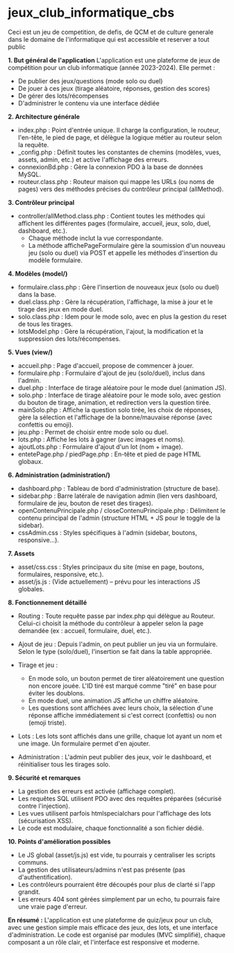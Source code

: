 # jeux_club_informatique_cbs
Ceci est un jeu de competition, de defis, de QCM et de culture generale dans le domaine de l'informatique qui est accessible et reserver a tout public 

**1. But général de l'application**
L'application est une plateforme de jeux de compétition pour un club informatique (année 2023-2024). Elle permet :
- De publier des jeux/questions (mode solo ou duel)
- De jouer à ces jeux (tirage aléatoire, réponses, gestion des scores)
- De gérer des lots/récompenses
- D'administrer le contenu via une interface dédiée


**2. Architecture générale**
- index.php : Point d'entrée unique. Il charge la configuration, le routeur, l'en-tête, le pied de page, et délègue la logique métier au routeur selon la requête.
- _config.php : Définit toutes les constantes de chemins (modèles, vues, assets, admin, etc.) et active l'affichage des erreurs.
- connexionBd.php : Gère la connexion PDO à la base de données MySQL.
- routeur.class.php : Routeur maison qui mappe les URLs (ou noms de pages) vers des méthodes précises du contrôleur principal (allMethod).


**3. Contrôleur principal**
- controller/allMethod.class.php : Contient toutes les méthodes qui affichent les différentes pages (formulaire, accueil, jeux, solo, duel, dashboard, etc.).
  - Chaque méthode inclut la vue correspondante.
  - La méthode affichePageFormulaire gère la soumission d'un nouveau jeu (solo ou duel) via POST et appelle les méthodes d'insertion du modèle formulaire.


**4. Modèles (model/)**
- formulaire.class.php : Gère l'insertion de nouveaux jeux (solo ou duel) dans la base.
- duel.class.php : Gère la récupération, l'affichage, la mise à jour et le tirage des jeux en mode duel.
- solo.class.php : Idem pour le mode solo, avec en plus la gestion du reset de tous les tirages.
- lotsModel.php : Gère la récupération, l'ajout, la modification et la suppression des lots/récompenses.


**5. Vues (view/)**
- accueil.php : Page d'accueil, propose de commencer à jouer.
- formulaire.php : Formulaire d'ajout de jeu (solo/duel), inclus dans l'admin.
- duel.php : Interface de tirage aléatoire pour le mode duel (animation JS).
- solo.php : Interface de tirage aléatoire pour le mode solo, avec gestion du bouton de tirage, animation, et redirection vers la question tirée.
- mainSolo.php : Affiche la question solo tirée, les choix de réponses, gère la sélection et l'affichage de la bonne/mauvaise réponse (avec confettis ou emoji).
- jeu.php : Permet de choisir entre mode solo ou duel.
- lots.php : Affiche les lots à gagner (avec images et noms).
- ajoutLots.php : Formulaire d'ajout d'un lot (nom + image).
- entetePage.php / piedPage.php : En-tête et pied de page HTML globaux.


**6. Administration (administration/)**
- dashboard.php : Tableau de bord d'administration (structure de base).
- sidebar.php : Barre latérale de navigation admin (lien vers dashboard, formulaire de jeu, bouton de reset des tirages).
- openContenuPrincipale.php / closeContenuPrincipale.php : Délimitent le contenu principal de l'admin (structure HTML + JS pour le toggle de la sidebar).
- cssAdmin.css : Styles spécifiques à l'admin (sidebar, boutons, responsive...).


**7. Assets**
- asset/css.css : Styles principaux du site (mise en page, boutons, formulaires, responsive, etc.).
- asset/js.js : (Vide actuellement) – prévu pour les interactions JS globales.


**8. Fonctionnement détaillé**
- Routing : Toute requête passe par index.php qui délègue au Routeur. Celui-ci choisit la méthode du contrôleur à appeler selon la page demandée (ex : accueil, formulaire, duel, etc.).
- Ajout de jeu : Depuis l'admin, on peut publier un jeu via un formulaire. Selon le type (solo/duel), l'insertion se fait dans la table appropriée.
- Tirage et jeu :
  - En mode solo, un bouton permet de tirer aléatoirement une question non encore jouée. L'ID tiré est marqué comme "tiré" en base pour éviter les doublons.
  - En mode duel, une animation JS affiche un chiffre aléatoire.
  - Les questions sont affichées avec leurs choix, la sélection d'une réponse affiche immédiatement si c'est correct (confettis) ou non (emoji triste).

- Lots : Les lots sont affichés dans une grille, chaque lot ayant un nom et une image. Un formulaire permet d'en ajouter.
- Administration : L'admin peut publier des jeux, voir le dashboard, et réinitialiser tous les tirages solo.

**9. Sécurité et remarques**
- La gestion des erreurs est activée (affichage complet).
- Les requêtes SQL utilisent PDO avec des requêtes préparées (sécurisé contre l'injection).
- Les vues utilisent parfois htmlspecialchars pour l'affichage des lots (sécurisation XSS).
- Le code est modulaire, chaque fonctionnalité a son fichier dédié.


**10. Points d'amélioration possibles**
- Le JS global (asset/js.js) est vide, tu pourrais y centraliser les scripts communs.
- La gestion des utilisateurs/admins n'est pas présente (pas d'authentification).
- Les contrôleurs pourraient être découpés pour plus de clarté si l'app grandit.
- Les erreurs 404 sont gérées simplement par un echo, tu pourrais faire une vraie page d'erreur.


**En résumé :**
L'application est une plateforme de quiz/jeux pour un club, avec une gestion simple mais efficace des jeux, des lots, et une interface d'administration. Le code est organisé par modules (MVC simplifié), chaque composant a un rôle clair, et l'interface est responsive et moderne.
